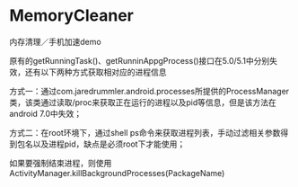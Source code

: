 # MemoryCleaner
内存清理／手机加速demo

原有的getRunningTask()、getRunninAppgProcess()接口在5.0/5.1中分别失效，还有以下两种方式获取相对应的进程信息

方式一：通过com.jaredrummler.android.processes所提供的ProcessManager类，该类通过读取/proc来获取正在运行的进程以及pid等信息，但是该方法在android 7.0中失效；

方式二：在root环境下，通过shell ps命令来获取进程列表，手动过滤相关参数得到包名以及进程pid，缺点是必须root下才能使用；

如果要强制结束进程，则使用ActivityManager.killBackgroundProcesses(PackageName)
